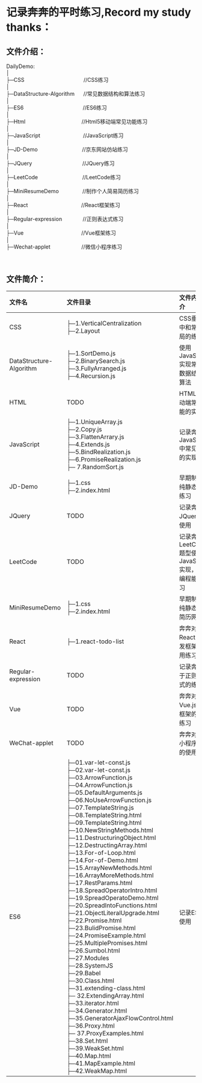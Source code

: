 记录奔奔的平时练习,Record my study thanks： </br>
===

## 文件介绍：

DailyDemo: <br> 
│  <br>
├─CSS &nbsp;&nbsp;&nbsp;&nbsp;&nbsp;&nbsp;&nbsp;&nbsp;&nbsp;&nbsp;&nbsp;&nbsp;&nbsp;&nbsp;&nbsp;&nbsp;&nbsp;&nbsp;&nbsp;&nbsp;&nbsp;&nbsp;&nbsp;&nbsp;&nbsp;&nbsp;&nbsp;&nbsp;&nbsp;&nbsp;&nbsp;&nbsp;&nbsp;&nbsp;&nbsp;&nbsp;&nbsp;&nbsp;&nbsp;//CSS练习 <br>
│ <br>
├─DataStructure-Algorithm &nbsp;&nbsp;&nbsp;&nbsp;   //常见数据结构和算法练习 <br>
│  <br>
├─ES6    &nbsp;&nbsp;&nbsp;&nbsp;&nbsp;&nbsp;&nbsp;&nbsp;&nbsp;&nbsp;&nbsp;&nbsp;&nbsp;&nbsp;&nbsp;&nbsp;&nbsp;&nbsp;&nbsp;&nbsp;&nbsp;&nbsp;&nbsp;&nbsp;&nbsp;&nbsp;&nbsp;&nbsp;&nbsp;&nbsp;&nbsp;&nbsp;&nbsp;&nbsp;&nbsp;&nbsp;&nbsp;&nbsp;                   //ES6练习           
│  
├─Html &nbsp;&nbsp;&nbsp;&nbsp;&nbsp;&nbsp;&nbsp;&nbsp;&nbsp;&nbsp;&nbsp;&nbsp;&nbsp;&nbsp;&nbsp;&nbsp;&nbsp;&nbsp;&nbsp;&nbsp;&nbsp;&nbsp;&nbsp;&nbsp;&nbsp;&nbsp;&nbsp;&nbsp;&nbsp;&nbsp;&nbsp;&nbsp;&nbsp;&nbsp;&nbsp;&nbsp;                     //Html5移动端常见功能练习<br>
│  <br>
├─JavaScript   &nbsp;&nbsp;&nbsp;&nbsp;&nbsp;&nbsp;&nbsp;&nbsp;&nbsp;&nbsp;&nbsp;&nbsp;&nbsp;&nbsp;&nbsp;&nbsp;&nbsp;&nbsp;&nbsp;&nbsp;&nbsp;&nbsp;&nbsp;&nbsp;&nbsp;&nbsp;&nbsp;             //JavaScript练习  <br> 
│ <br>
├─JD-Demo &nbsp;&nbsp;&nbsp;&nbsp;&nbsp;&nbsp;&nbsp;&nbsp;&nbsp;&nbsp;&nbsp;&nbsp;&nbsp;&nbsp;&nbsp;&nbsp;&nbsp;&nbsp;&nbsp;&nbsp;&nbsp;&nbsp;&nbsp;&nbsp;&nbsp;&nbsp;&nbsp;&nbsp;                  //京东网站仿站练习 <br> 
│ <br>
├─JQuery  &nbsp;&nbsp;&nbsp;&nbsp;&nbsp;&nbsp;&nbsp;&nbsp;&nbsp;&nbsp;&nbsp;&nbsp;&nbsp;&nbsp;&nbsp;&nbsp;&nbsp;&nbsp;&nbsp;&nbsp;&nbsp;&nbsp;&nbsp;&nbsp;&nbsp;&nbsp;&nbsp;&nbsp;&nbsp;&nbsp;&nbsp;&nbsp;                  //JQuery练习 <br>
│ <br>
├─LeetCode  &nbsp;&nbsp;&nbsp;&nbsp;&nbsp;&nbsp;&nbsp;&nbsp;&nbsp;&nbsp;&nbsp;&nbsp;&nbsp;&nbsp;&nbsp;&nbsp;&nbsp;&nbsp;&nbsp;&nbsp;&nbsp;&nbsp;&nbsp;&nbsp;&nbsp;&nbsp;&nbsp;&nbsp;                //LeetCode练习  <br> 
│ <br>
├─MiniResumeDemo  &nbsp;&nbsp;&nbsp;&nbsp;&nbsp;&nbsp;&nbsp;&nbsp;&nbsp;&nbsp;&nbsp;&nbsp;&nbsp;&nbsp;          //制作个人简易简历练习 <br> 
│ <br>
├─React    &nbsp;&nbsp;&nbsp;&nbsp;&nbsp;&nbsp;&nbsp;&nbsp;&nbsp;&nbsp;&nbsp;&nbsp;&nbsp;&nbsp;&nbsp;&nbsp;&nbsp;&nbsp;&nbsp;&nbsp;&nbsp;&nbsp;&nbsp;&nbsp;&nbsp;&nbsp;&nbsp;&nbsp;&nbsp;&nbsp;&nbsp;&nbsp;&nbsp;&nbsp;                 //React框架练习 <br>
│ <br>
├─Regular-expression &nbsp;&nbsp;&nbsp;&nbsp;&nbsp;&nbsp;&nbsp;&nbsp;&nbsp;&nbsp;&nbsp;&nbsp;        //正则表达式练习 <br>
│ <br>
├─Vue     &nbsp;&nbsp;&nbsp;&nbsp;&nbsp;&nbsp;&nbsp;&nbsp;&nbsp;&nbsp;&nbsp;&nbsp;&nbsp;&nbsp;&nbsp;&nbsp;&nbsp;&nbsp;&nbsp;&nbsp;&nbsp;&nbsp;&nbsp;&nbsp;&nbsp;&nbsp;&nbsp;&nbsp;&nbsp;&nbsp;&nbsp;&nbsp;&nbsp;&nbsp;&nbsp;&nbsp;&nbsp;                  //Vue框架练习  <br>
│ <br>
├─Wechat-applet   &nbsp;&nbsp;&nbsp;&nbsp;&nbsp;&nbsp;&nbsp;&nbsp;&nbsp;&nbsp;&nbsp;&nbsp;&nbsp;&nbsp;&nbsp;&nbsp;&nbsp;&nbsp;&nbsp;          //微信小程序练习 <br>

<br>

##  文件简介：

|  文件名   | 文件目录  | 文件内容简介  |
|  :-----  | :----- |:----- |
| CSS  | ├─1.VerticalCentralization<br>├─2.Layout | CSS垂直居中和常见布局的练习 |
| DataStructure-Algorithm  | ├─1.SortDemo.js<br>├─2.BinarySearch.js<br>├─3.FullyArranged.js<br>├─4.Recursion.js | 使用JavaScript实现常见的数据结构和算法 |
| HTML  | TODO | HTML5移动端常见功能的实现 |
| JavaScript  | ├─1.UniqueArray.js<br>├─2.Copy.js<br>├─3.FlattenArrary.js<br>├─4.Extends.js<br>├─5.BindRealization.js<br>├─6.PromiseRealization.js<br>├─ 7.RandomSort.js | 记录奔奔对JavaScript中常见方法的实现 |
| JD-Demo  | ├─1.css<br>├─2.index.html | 早期制作的纯静态仿站练习 |
| JQuery  | TODO | 记录奔奔对JQuery的使用 |
| LeetCode  | TODO | 记录奔奔对LeetCode题型使用JavaScript实现，提高编程能力练习 |
| MiniResumeDemo  | ├─1.css<br>├─2.index.html | 早期制作的纯静态mini简历网站 |
| React  | ├─1.react-todo-list<br> | 奔奔对于React.js开发框架的使用练习 |
| Regular-expression  | TODO | 记录奔奔对于正则表达式的练习 |
| Vue  | TODO | 奔奔对于Vue.js开发框架的使用练习 |
| WeChat-applet  | TODO | 奔奔对微信小程序开发的使用练习 |
| ES6  | ├─01.var-let-const.js<br>├─02.var-let-const.js<br>├─03.ArrowFunction.js<br>├─04.ArrowFunction.js<br>├─05.DefaultArguments.js<br>├─06.NoUseArrowFunction.js<br>├─07.TemplateString.js<br>├─08.TemplateString.html<br>├─09.TemplateString.html <br>├─10.NewStringMethods.html<br>├─11.DestructuringObject.html<br>├─12.DestructingArray.html<br>├─13.For-of-Loop.html<br>├─14.For-of-Demo.html <br>├─15.ArrayNewMethods.html<br>├─16.ArrayMoreMethods.html<br>├─17.RestParams.html<br>├─18.SpreadOperatorIntro.html<br>├─19.SpreadOperatoDemo.html<br>├─20.SpreadIntoFunctions.html<br>├─21.ObjectLiteralUpgrade.html<br>├─22.Promise.html<br>├─23.BulidPromise.html<br>├─24.PromiseExample.html<br>├─25.MultiplePromises.html<br>├─26.Sumbol.html <br>├─27.Modules<br>├─28.SystemJS  <br>├─29.Babel  <br>├─30.Class.html<br>├─31.extending-class.html<br>├─ 32.ExtendingArray.html<br>├─33.iterator.html<br>├─34.Generator.html<br>├─35.GeneratorAjaxFlowControl.html<br>├─36.Proxy.html<br>├─ 37.ProxyExamples.html<br>├─38.Set.html<br>├─39.WeakSet.html<br>├─40.Map.html<br>├─41.MapExample.html<br>├─42.WeakMap.html | 记录ES6的使用 |
